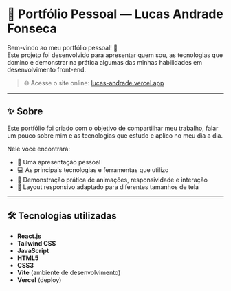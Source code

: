 # 📁 Portfólio Pessoal — Lucas Andrade Fonseca

Bem-vindo ao meu portfólio pessoal! 🚀  
Este projeto foi desenvolvido para apresentar quem sou, as tecnologias que domino e demonstrar na prática algumas das minhas habilidades em desenvolvimento front-end.

> 🌐 Acesse o site online: [lucas-andrade.vercel.app](https://lucas-andrade.vercel.app/)

---
## ✨ Sobre

Este portfólio foi criado com o objetivo de compartilhar meu trabalho, falar um pouco sobre mim e as tecnologias que estudo e aplico no meu dia a dia.  

Nele você encontrará:
- 📖 Uma apresentação pessoal
- 💻 As principais tecnologias e ferramentas que utilizo
- 🎨 Demonstração prática de animações, responsividade e interação
- 📱 Layout responsivo adaptado para diferentes tamanhos de tela

---

## 🛠️ Tecnologias utilizadas

- **React.js**
- **Tailwind CSS**
- **JavaScript**
- **HTML5**
- **CSS3**
- **Vite** (ambiente de desenvolvimento)
- **Vercel** (deploy)

